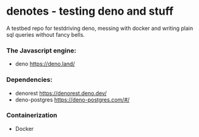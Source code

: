 # denotes - testing deno and stuff

A testbed repo for testdriving deno, messing with docker and writing plain sql queries without fancy bells.
### The Javascript engine:
- deno https://deno.land/

### Dependencies:

- denorest https://denorest.deno.dev/
- deno-postgres https://deno-postgres.com/#/

### Containerization
- Docker
